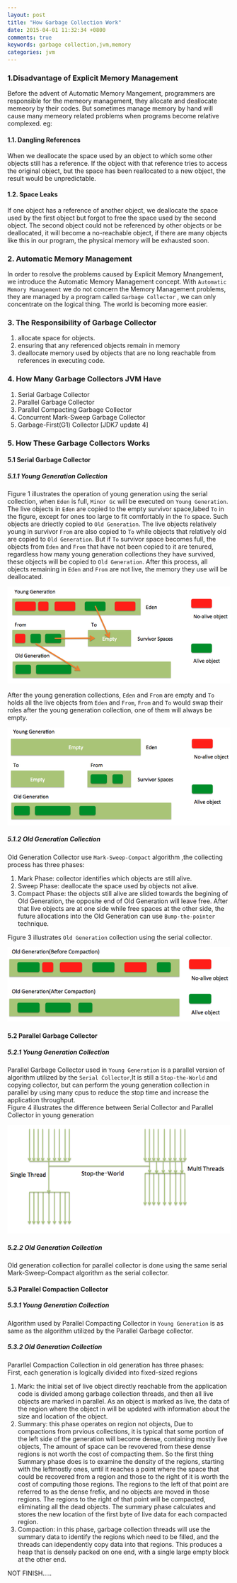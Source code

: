```yaml
---
layout: post
title: "How Garbage Collection Work"
date: 2015-04-01 11:32:34 +0800
comments: true
keywords: garbage collection,jvm,memory
categories: jvm 
---
```

### 1.Disadvantage of Explicit Memory Management
Before the advent of Automatic Memory Mangement, programmers are  responsible for the memeory management, they allocate and deallocate memeory by their codes. 
But sometimes manage memory by hand will cause many memeory related problems when  programs become relative complexed. eg:   
#### 1.1. Dangling References  
When we deallocate the space used by an object to which some other objects still has a reference. If the object with that reference tries to access the original object, but the space has been reallocated to a new object, the result would be unpredictable.  

#### 1.2. Space Leaks
If one object has a reference of another object, we deallocate the space used by the first object but forgot to free the space used by the second object. The second object could not be referenced by other objects or be deallocated, it will become a no-reachable object, if there are many objects like this in our program, the physical memory will be exhausted soon.  

<!--more-->

### 2. Automatic Memory Management
In order to resolve the problems caused by Explicit Memory Mnangement, we introduce the Automatic Memory Management concept.  With `Automatic Memory Management` we do not concern the Memory Management problems, they are managed by a program called `Garbage Collector` , we can only concentrate on the logical thing. The world is  becoming more easier.  

### 3. The Responsibility of Garbage Collector
1. allocate space for objects.  
2. ensuring that any referenced objects remain in memory
3. deallocate memory used by objects that are no long reachable from references in executing code.  
 
### 4. How Many Garbage Collectors JVM Have
1. Serial Garbage Collector
2. Parallel Garbage Collector
3. Parallel Compacting Garbage Collector
4. Concurrent Mark-Sweep Garbage Collector
5. Garbage-First(G1) Collector [JDK7 update 4]

### 5. How These Garbage Collectors Works
#### 5.1 Serial Garbage Collector

##### 5.1.1 Young Generation Collection
Figure 1 illustrates the operation of young generation using the serial collection, when `Eden` is full, `Minor Gc` will be executed on `Young Generation`. The live objects in `Eden` are copied to the empty survivor space,labed `To` in the figure, except for ones too large to fit comfortably in the `To` space. Such objects are driectly copied to `Old Generation`. The live objects relatively young  in survivor `From` are also copied to `To` while objects that relatively old are copied to `Old Generation`. But if `To` survivor space becomes full, the objects from `Eden` and `From` that have not been copied to it are tenured, regardless how many young generation collections they have survived, these objects will be copied to `Old Generation`. After this process, all objects remaining in `Eden` and `From` are not live, the memory they use will be deallocated.  
 
![serial collector][1]  

After the young generation collections, `Eden` and `From` are empty and `To` holds all the live objects from `Eden` and `From`, `From` and `To` would swap their roles after the young generation collection, one of them will always be empty.  
  
![serial collector after][2]  

##### 5.1.2 Old Generation Collection
Old Generation Collector use `Mark-Sweep-Compact` algorithm ,the collecting process has three phases:  

1. Mark Phase: collector identifies which objects are still alive.  
2. Sweep Phase: deallocate the space used by objects not alive.  
3. Compact Phase: the objects still alive are slided towards the begining of Old Generation, the opposite end of Old Generation will leave free. After that live objects are at one side while free spaces at the other side, the future allocations into the Old Generation can use `Bump-the-pointer` technique.  
 
Figure 3 illustrates `Old Generation` collection using the serial collector.  

![serial collector old generation][3]  


#### 5.2 Parallel Garbage Collector

##### 5.2.1 Young Generation Collection
Parallel Garbage Collector used in `Young Generation` is a parallel version of algorithm utilized by the `Serial Collector`,It is still a `Stop-the-World` and copying collector, but can  perform the young generation collection in parallel by using many cpus to reduce the stop time and increase the application throughput.  
Figure 4 illustrates the difference between Serial Collector and Parallel Collector in young generation  

![parallel young][4]  

##### 5.2.2 Old Generation Collection
Old generation collection for parallel collector is done using the same serial Mark-Sweep-Compact algorithm as the serial collector.  
  

#### 5.3 Parallel Compaction Collector

##### 5.3.1 Young Generation Collection
Algorithm used by Parallel Compacting Collector in `Young Generation` is as same as the algorithm utilized by the Parallel Garbage collector.  
  
 

##### 5.3.2 Old Generation Collection 
Pararllel Compaction Collection in old generation has three phases:  
First, each generation is logically divided into fixed-sized regions  
1. Mark: the initial set of live object directly reachable from the application code is divided among garbage collection threads, and then all live objects are marked in parallel. As an object is marked as live, the data of the region where the object in will be updated with information about the size and location of the object.  
2. Summary: this phase operates on region not objects, Due to compactions from prvious collections, it is typical that some portion of the left side of the generation will become dense, containing mostly live objects, The amount of space can be revovered from these dense regions is not worth the cost of compacting them. So the first thing Summary phase does is to examine the density of the regions, starting with the leftmostly ones, until it reaches a point where the space that could be recovered from a region and those to the right of it is worth the cost of computing those regions. The regions to the left of that point are referred to as the dense frefix, and no objects are moved in those regions. The regions to the right of that point will be compacted, eliminating all the dead objects. The summary phase calculates and stores the new location of the first byte of live data for each compacted region.  
3. Compaction: in this phase, garbage collection threads will use the summary data to identify the regions which need to be filled, and the threads can idependently copy data into that regions. This produces a heap that is densely packed on one end, with a single large empty block at the other end.  
 

NOT FINISH.....



[1]:/images/blog/2015-04/20150401-serial-collector.png
[2]:/images/blog/2015-04/20150401-serial-collector-after.png
[3]:/images/blog/2015-04/20150401-serial-collector-old-generation.png
[4]:/images/blog/2015-04/20150401-parallel-collector-young.png

